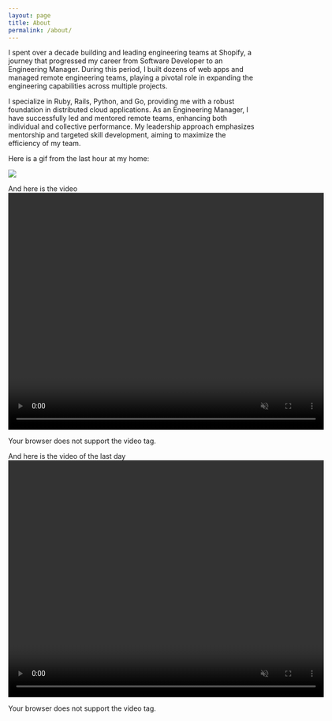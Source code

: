 ```yaml
---
layout: page
title: About
permalink: /about/
---
```


I spent over a decade building and leading engineering teams at Shopify, a journey that progressed my career from Software Developer to an Engineering Manager. During this period, I built dozens of web apps and managed remote engineering teams, playing a pivotal role in expanding the engineering capabilities across multiple projects.

I specialize in Ruby, Rails, Python, and Go, providing me with a robust foundation in distributed cloud applications. As an Engineering Manager, I have successfully led and mentored remote teams, enhancing both individual and collective performance. My leadership approach emphasizes mentorship and targeted skill development, aiming to maximize the efficiency of my team.

Here is a gif from the last hour at my home:

![](https://massaad-homebot.s3.us-east-2.amazonaws.com/timelapse/data/_videos/last-hour.gif)

And here is the video
<video width="640" height="480" autoplay loop  muted>

  <source src="https://massaad-homebot.s3.us-east-2.amazonaws.com/timelapse/data/_videos/last-hour.mp4" type="video/mp4">
Your browser does not support the video tag.
</video>

And here is the video of the last day
<video width="640" height="480" autoplay loop  muted>

  <source src="https://massaad-homebot.s3.us-east-2.amazonaws.com/timelapse/data/_videos/last-day.mp4" type="video/mp4">
Your browser does not support the video tag.
</video>
